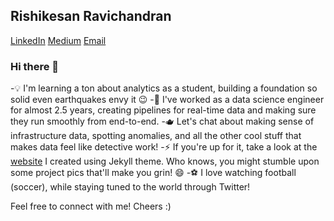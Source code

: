 ## Rishikesan Ravichandran

[LinkedIn](https://www.linkedin.com/in/rishikesanr/) [Medium](https://medium.com/@rishikesanr) [Email](rravichandran@ucdavis.edu)

### Hi there 👋

<!--
**rishikesanr/rishikesanr** is a ✨ _special_ ✨ repository because its `README.md` (this file) appears on your GitHub profile.

Here are some ideas to get you started:

- 🔭 I’m currently working on ...
- 🌱 I’m currently learning ...
- 👯 I’m looking to collaborate on ...
- 🤔 I’m looking for help with ...
- 💬 Ask me about ...
- 📫 How to reach me: ...
- 😄 Pronouns: ...
- ⚡ Fun fact: ...
-->
-💡 I'm learning a ton about analytics as a student, building a foundation so solid even earthquakes envy it 😉
-💼 I've worked as a data science engineer for almost 2.5 years, creating pipelines for real-time data and making sure they run smoothly from end-to-end.
-🫖 Let's chat about making sense of infrastructure data, spotting anomalies, and all the other cool stuff that makes data feel like detective work!
-⚡️ If you're up for it, take a look at the [website](https://rishikesanr.github.io/portfolio/) I created using Jekyll theme. Who knows, you might stumble upon some project pics that'll make you grin! 😄
-⚽ I love watching football (soccer), while staying tuned to the world through Twitter!

Feel free to connect with me! Cheers :)
